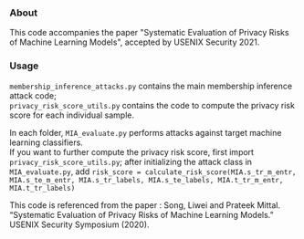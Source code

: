 ### About
This code accompanies the paper "Systematic Evaluation of Privacy Risks of Machine Learning Models", accepted by USENIX Security 2021.

### Usage
`membership_inference_attacks.py` contains the main membership inference attack code;  
`privacy_risk_score_utils.py` contains the code to compute the privacy risk score for each individual sample.

In each folder, `MIA_evaluate.py` performs attacks against target machine learning classifiers.  
If you want to further compute the privacy risk score, first import `privacy_risk_score_utils.py`; after initializing the attack class in `MIA_evaluate.py`, add `risk_score = calculate_risk_score(MIA.s_tr_m_entr, MIA.s_te_m_entr, MIA.s_tr_labels, MIA.s_te_labels, MIA.t_tr_m_entr, MIA.t_tr_labels)`

This code is referenced from the paper : Song, Liwei and Prateek Mittal. “Systematic Evaluation of Privacy Risks of Machine Learning Models.” USENIX Security Symposium (2020).

